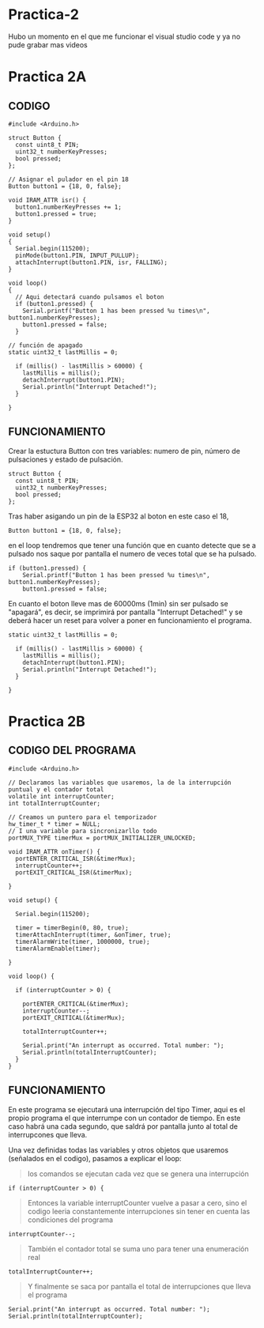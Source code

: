 # Practica-2

Hubo un momento en el que me funcionar el visual studio code y ya no pude grabar mas videos 

# Practica 2A

## CODIGO

```
#include <Arduino.h>

struct Button {
  const uint8_t PIN;
  uint32_t numberKeyPresses;
  bool pressed;
};

// Asignar el pulador en el pin 18
Button button1 = {18, 0, false};

void IRAM_ATTR isr() {
  button1.numberKeyPresses += 1;
  button1.pressed = true;
}

void setup() 
{
  Serial.begin(115200);
  pinMode(button1.PIN, INPUT_PULLUP);
  attachInterrupt(button1.PIN, isr, FALLING);
}

void loop() 
{ 
  // Aqui detectará cuando pulsamos el boton
  if (button1.pressed) {
    Serial.printf("Button 1 has been pressed %u times\n", button1.numberKeyPresses);
    button1.pressed = false;
  }

// función de apagado
static uint32_t lastMillis = 0;

  if (millis() - lastMillis > 60000) {
    lastMillis = millis();
    detachInterrupt(button1.PIN);
    Serial.println("Interrupt Detached!");
  }

}

```

## FUNCIONAMIENTO

Crear la estuctura Button con tres variables: numero de pin, número de pulsaciones y estado de pulsación.
```
struct Button {
  const uint8_t PIN;
  uint32_t numberKeyPresses;
  bool pressed;
};
```

Tras haber asigando un pin de la ESP32 al boton en este caso el 18,
```
Button button1 = {18, 0, false};
```
en el loop tendremos que tener una función que en cuanto detecte que se a pulsado nos saque por pantalla el numero de veces total que se ha pulsado.
```
if (button1.pressed) {
    Serial.printf("Button 1 has been pressed %u times\n", button1.numberKeyPresses);
    button1.pressed = false;
```
En cuanto el boton lleve mas de 60000ms (1min) sin ser pulsado se "apagará", es decir, se imprimirá por pantalla "Interrupt Detached!" y se deberá hacer un reset para volver a poner en funcionamiento el programa.
```
static uint32_t lastMillis = 0;

  if (millis() - lastMillis > 60000) {
    lastMillis = millis();
    detachInterrupt(button1.PIN);
    Serial.println("Interrupt Detached!");
  }

}
```

# Practica 2B

## CODIGO DEL PROGRAMA
```
#include <Arduino.h>

// Declaramos las variables que usaremos, la de la interrupción puntual y el contador total
volatile int interruptCounter;
int totalInterruptCounter;

// Creamos un puntero para el temporizador 
hw_timer_t * timer = NULL;
// I una variable para sincronizarllo todo
portMUX_TYPE timerMux = portMUX_INITIALIZER_UNLOCKED;
 
void IRAM_ATTR onTimer() {
  portENTER_CRITICAL_ISR(&timerMux);
  interruptCounter++;
  portEXIT_CRITICAL_ISR(&timerMux);
 
}
 
void setup() {
 
  Serial.begin(115200);
 
  timer = timerBegin(0, 80, true);
  timerAttachInterrupt(timer, &onTimer, true);
  timerAlarmWrite(timer, 1000000, true);
  timerAlarmEnable(timer);
 
}
 
void loop() {
 
  if (interruptCounter > 0) {
 
    portENTER_CRITICAL(&timerMux);
    interruptCounter--;
    portEXIT_CRITICAL(&timerMux);
 
    totalInterruptCounter++;
 
    Serial.print("An interrupt as occurred. Total number: ");
    Serial.println(totalInterruptCounter);
  }
}
```

## FUNCIONAMIENTO

En este programa se ejecutará una interrupción del tipo Timer, aqui es el propio programa el que interrumpe con un contador de tiempo. En este caso habrá una cada segundo, que saldrá por pantalla junto al total de interrupcones que lleva.

Una vez definidas todas las variables y otros objetos que usaremos (señalados en el codigo), pasamos a explicar el loop:

> los comandos se ejecutan cada vez que se genera una interrupción
```
if (interruptCounter > 0) {
```
> Entonces la variable interruptCounter vuelve a pasar a cero, sino el codigo leeria constantemente interrupciones sin tener en cuenta las condiciones del programa
```
interruptCounter--;
```
> También el contador total se suma uno para tener una enumeración real
```
totalInterruptCounter++;
```
> Y finalmente se saca por pantalla el total de interrupciones que lleva el programa 
```
Serial.print("An interrupt as occurred. Total number: ");
Serial.println(totalInterruptCounter);
```
